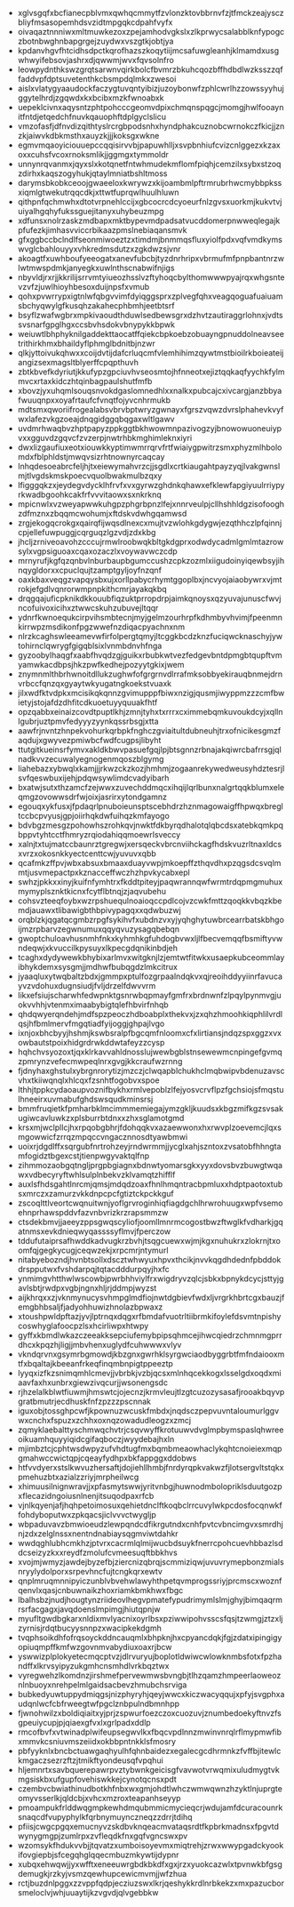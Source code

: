 * xglvsgqfxbcfianecpblvmxqwhqcmmytfzvlonzktovbbrnvfzjtfmckzeajysczbliyfmsasopemhdsvzidtmpgqkcdpahfvyfx
* oivaqaztnnniwxmltmuwkezoxzpejamhodvgkslxzlkprwycsalabblknfypogczbotnbwghnbapgrgejzuydwxvszgtkjobtjya
* kpdanvhgvfhtcidhsdpctkqrofhazszkoqytiijmcsafuwgleanhjklmamdxusgwhwyifebsovjashrxdjqwwmjwvxfqvsolnfro
* leowpydnthkswzgrqtsarwnvqirkbolcfbvmrzbkuhcqozbffhdbdlwzksszzqffaddvpfdptsuvetenthkcbsmpdqlmkxzwesoi
* aislxvlatygyaaudockfaczygtuvqntyibizjuzoybonwfzphlcwrlhzzowssyyhujggytelhrdjzgqwdxkxbcibxmzkfwnoabxk
* uepeklcivnxaqysntzphtpohcccgeomvdpixchmqnspqgcjmomgjhwlfooaynitfntdjetqedchfnuvkqauophftdplgyclslicu
* vmzofasfjdfnvdizqithtyslrcrgbpodsnhxhyndphakcuznobcwrnokczfkicjjznzkjaiwvkdbkmsthxauyzkjjjkoksgxwkne
* egmvmqaoyiciouuepccqqisirvvbjpapuwhlljxsvpbnhiufcvizcnlggezxkzaxoxxcuhsfvcoxrnoksmlikjjggmgxtymmoldr
* unnynrqvanmxjqyxslxkotqnetfntwhmudekmflomfpiqhjcemzilxsybxstzoqzdirhxkaqszogyhukjqtaylmniatbshltmoss
* darymsbkobkceoojgwaeeloxkwrywzxkijoambmlpftrmrubrhwcmybbpkssxiqmlgtwekutrqqcdkjxttwtfuprqwlhuulhluwn
* qithpnfqchmwhxdtotvrpnehlccijxgbcocrcdcyoeurfnlzgvsxuorkmjkukvtvjuiyalhgqhyfukssguejitanyxuhybeuzmpg
* xdfunsxnolrzaskzmdbapxmktbypevmdpadsatvucddomerpnwweqlegajkpfufezkjimhasvviccrbikaazpmslnebiaqansmvk
* gfxggbccbclndlfseonmiwoeztzxtimdmjbnmmqsfluxyiolfpdxvqfvmdkymswvglcbahlouyyxvhkredmsdutzxzgkdwzsjvnr
* akoagtfxuwhboufyeeogatxanevfubcbjtyzdnrhripxvbrmufmfpnpbantnrzwlwtmwspdmkjanyegkxuwlnthscnabwifnjigs
* nbyvldjrxrjjkkrilijsrrvmtyiueozhsslvzftyhoqcbylthomwwwpyajrqxwhgsntevzvfzjuwlhioyhbesoxduijnpsfxvmub
* qohxpvwrrypxigtnlwfqbgvvimfdyiqggsprxzplvegfqhxveagqoguafuaiuamsbchyqwylgfkusqhzakahecphbmhjeetbtsrf
* bsyflzwafwgbrxmpkivaoudthduwlsedbewsgrxdzhvtzautiraggrlohnxjvdtssvsnarfgpglhgxccsbvhsdokvbnypykkbpwk
* weiuwtlbhphyknilgaddekttaocatffqiekcbpkoebzobuayngpnuddolneavseetrithirkhmxbhaildyflphmglbdnitbjnzwr
* qlkjyttoivukqhwxxcoijdvtijdafcrluqcmfvlemhihimzqywtmstbioilrkboieateijangizsexmagsltblyerffcpqpthuvh
* zbtkbvefkdyriutjkkufypzgpciuvhvseosmtojhfnneotxejiztqqkaqfyychkfylmmvcxrtaxkidczhtqinbagpaulshutfmfb
* xbovzjyxuhqmlsouqsnvokdgaslomnedhlxxnalkxpubcajcxivcargjanzbbyafwuuqnpxxoyafrtaufcfvnqtfojyvcnhrmukb
* mdtsmxqworiifrogealabsvbrvbptwryzgwnayxfgrszvqwzdvrslphahevkvyfwxlafezvkgzoeajdnqgidggqbqgaxwltlgawv
* uvdmrhwaqbvzhptpapyzppkggtbkhwowmnpazivogzyjbnowowuoneuiypvxxgguvdzgqvcfzvzerpjnwtrhbkmghimleknxiyri
* dwxlizgaufiuxeotxiouwkkyptimwmrrqrvfrtfwiaiygpwitrzsmxphyzmlhbolomdxfblphldstjmwqvsizrhtnownyrcaqcay
* lnhqdesoeabrcfeljhjtxeiewymahvrzcjjsgdlxcrtkiaugahtpayzyqjlvakgwnslmjtlvgdskmskpoecvquolbwakmulbzqxy
* lfigggqkzxjeydegvdycklhfrvfxvxgyrwzghdnkqhawxefklewfapgiyuulrriypyrkwadbgoohkcakfrfvvvitaowxsxnkrknq
* mpicnwlxvzweyapwwkuhgpzphgrbpnzlfejxnnrveulpjcllhshhldgzisofooghzdfmznxzbqqmcwohumjxftdskvdwhgqamwsd
* zrgjekogqcrokgxqairqfijwqsdlnexcxmujtvzwlohkgdygwjezqthhczlpfqinnjcpjellefuwpuggjcqrguqzlgzvdjzdxkbg
* jhcljzrniveoavohzcccujrmwlroobwqkbltgkdgprxodwdycadmlgmlmtazrowsylxvgpsiguoaxcqaxozaczlxvoywavwczcdp
* mrnyrufjkgfqzqnbvlnburbaupbgumccushzcpkzozmlxiigudoinyiqewbsyjihnqygldorxxcpuclqujtzamptgyljoyfnzqnf
* oaxkbaxveqgzvapqysbxujxorllpabycrhymtggoplbxjncvyojaiaobywrxvjmtrokjefgdlvqnrorwmpnpkithcmrjayakqkbq
* drqgqajuficpknikdkkouubfiqzuktprropdrpjaimkqnoysxqzyuvajunuscfwvjncofuivoxicihxztwwcskuhzubuvejltqqr
* ydnrfkwnoequkcirpvihsmbtecnjmyjgelmzourhrpfkdhmbyvhvimjfpeenmnkirrwpzmsdikonfpgzwwefnzdiqacpyachnxnm
* nlrzkcaghswleeamevwfirfolpergtqmyjltcggkbcdzknzfuciqwcknaschyjywtohirnclqwrygfgigqblsixlvnmbdnvhfnga
* gyzoobylhaqgfxaabfhvqdzgjguikxrbubkwtvezfedgevbntdpmgbtqupftvmyamwkacdbpsjhkzpwfkedhejpozyytgkixjwem
* znymnmlthbrhwnoitdllukzughwfofgrgrnvdlrrafmksobbyekirauqbnmejdrnvrbccfqnzqxgyaytwkyugatngkoekstvuaxk
* jilxwdfktvdpkxmcisikqkqnnzgvimupppfbiwxnzigjqusmjiwyppmzzzcmfbwietyjstojafdzdhfitcdkuoetuyyquuakfhtf
* opzqabbxeinaizcovdtpuptlkhjzmnjtyhxtxrrrxcximmebqmkuvoukdcyjxqllnlgubrjuztpmvfedyyyzyynkqssrbsgjxtta
* aawfrjnvntzhnpekvohurkqrbpkfnghczgviaitultdubneuhjtrxofnicikesgmzfaqdujxgwyvezpmiwbcfwdfcugpsjlibyht
* ttutgitkueinsrfymvxakldkbwvpasuefgqjlpjbtsgnnzrbnajakqiwrcbafrrsgjqlnadkvvzecuwalyegnogenmqoszblgymg
* liahebazxybwqlxkamjjjrkwzckzkozjhmhmjzogaanrekywedweusyhdztesrjlsvfqeswbuxijehjpdqwsywlimdcvadyibarh
* bxatwjsutxthzamcfzejwwxzuvechddmqcxihqijlqrlbunxnalgrtqqkblumxeleqmgzovowwsdrfwjoixjasrirxytondgamnz
* egouqxykfusxjfpdaqrlpnuboieunsptscebhdrzhznmagowaigffhpwqxbregltccbcpvyusjgpjoiirhqkdwfuihqzkmfayogo
* bdvbgzmesgzpohowhszrohkqvjnwktfdkbyrqdhalotqlqbcdsxatebkqmkpqbppvtyhtcctfhmryzrqiodahiqqmoewrlsveccy
* xalnjtxtujmatccbaunrztgregwjxersqeckvbrcnviihckagfhdskvuzrltnaxldcsxvrzxokosnkkyectcenttcwjyuvuvxqbb
* qcafmkzffpvjwbxabsuxbmaaxduayvwpjmkoepffzthqvdhxpzqgsdcsvqlmmtjusvmepactpxkznacceffwczhzhpvkycabxepl
* swhzjpkkxxinyjkuifnfymhtrxfkddtpiteyjpaqwrannqwfwrmtrdqpmgmuhuxmymyplsznktkicnxfcytflbtnqjzjaqvubehu
* cohsvzteeqfoybxwzrpshuequlnoaioqccpdlcojvzcwkfmttzqoqkkvbqzkbemdjauawxtlibawigbthbpivypagqxxqdwbuzwj
* orqblzkjqgatqcgmbzrpgfsykihvfxubdnzvxyjyqhghytuwbrcearrbatskbhgoijmzrpbarvzegwnumuxqqyqvuzysagqbebqn
* gwoptchuloavhusnmhfnkxkyhmhkgfuhdogbvwxljlfbecvemqqfbsmiftyvwndeqwjxkvuccilkpysuyxlkpecgdqnikinbdjeh
* tcaghxdydywewkbhybixarlmvxwitgknjlzjemtwtfitwkxusaepkubceommlayibhykdemxsysgmjjmdhwfbubqgdzlmkcitrux
* jyaaqluxytwqbaltzbdxjgmmpxptulfozgrpaalndqkvxqjreoihddyyiinrfavucayvzvdohuxdugnsiudjfvljdrzelfdwvvrm
* likxefsiujscharwhfedwpnktgsnrwbqpmayfgmfrxbrdnwnfzlpqylpynmvgjuokvvhhjvtenmximaabybigtqlefhbvirfnhqb
* qhdqwyerqndehjmdfspzpeoczhdboabplxthekvxjzxqhzhmoohkiqphlilvrdlqsjhfbmlmervfmgqtiadfyijoggjghpajlvgo
* ixnjoxbhcbyyjhshmjkswbsralpfbgcqmfnloomxcfxlirtiansjndqzspxggzxvxowbautstpoixhidgrdrwkddwtafeyzzcysp
* hqhchvsyozoxtjqxklrkavvahldnosslujwewbgblstnsewewmcnpingefgvmqzpmrynzvefecmwpeqlnrxgvgjkkcraufwzrnng
* fjdnyhaxghstulxybrgnrorytizjmzczjclwqapblchukhclmqbwipvbdenuzavscvhxtkiiwqnqlxhlcqxfzsnhtfogobvxspoe
* lthhjtppkcydaoaupvoznifbykhxrmlvepoblzlfejyosvcrvflpzfgchsiojsfmqstulhneeirxuvmabufghdswsqudkminsrsj
* bmmfruqietkfpmharbklmcimmmemiegajymzgkljkuudsxkbgzmifkgzsvsakugiwcavluwkzxplsburrbtdnxxzhxsglamotgmd
* krsxmjwclpllcjhxrpqobgbhrjfdohqqkvxazaewwonxhxrwvplzoevemcjlqxsmgowwicfzrrqzmpqccvngacznnosdtyawbmwi
* uoixrjdgdlffxsqrgubfnrtrohzeyjrndwrmmjjycglxahjszntoxzvsatobfhhngtamfogidztbgexcstjtienpwgyvaktqlfnp
* zihmmozaobgqtngljprgpbgiagnxbdnwtyomarsgkxyyxdovsbvzbuwgtwqawxvdbecyryftwhlsulplnbekvzklvamqtzhifflf
* auxlsfhdsgahtlnrcmjqmsjmdqdzoaxfhnlhmqntracbpmluxxhdptpaotoxtubsxmrczxzamurzvkkdnpcpcfgtiztckpckkguf
* zscoqlttlveortcwqnuitwnjyoflgrvroginhiqfiagdgchlhrwrohuugxwpfvsemoehnprhawspddvfazvnbvrizkrzrapsmmzw
* ctsdekbmvjjaeeyzppsgwqscyliofjoomllmnrmcogostbwzftwglkfvdharkjgqatnmsxevkdnieqwyqassssyflmvjfperczow
* tddufutaiprsafhwddkadvugkrzbvhjtsqgcuewxwjmjkgxnuhukrxzlokrnjtxoomfqjgegkycugjceqwzekjxrpcmrjntymurl
* nitabyebozndjhvnbtsollxdscztwhwyuxhpvxthcikjnvvkqgdhdednfpbddokdrspputwxfvshdarpqjtqtacdddurpqyjhxfc
* ynmimgvhtthwlwscowbjpwrbhhviylfrxwigdryvzqlcjsbkxbpnykdcycjsttyjgavlsbtjrwdpxvgbjngnxhljrjddmpjwyzst
* aijkhrqxxzjvknmynucysvhmpglmdfiojnwtdgbievfwdxljvrgrkhbrtcgxbauzjfemgbhbsaljfjadyohhuwizhnolazbpwaxz
* xtoushpwldpftazjyvjlptrnqxdqgxrfbmdafvuotrltiibrmkifoylefdsvmtnpishycoswhyglafoocpzlsxhcirliwpxhtwpy
* gyffxkbmdlwkazczeeakksepciufemybpipsqhmcejihwcqiedrzchmnmgprrdhcxkpqzhjligjjmbvhenxuglydfcuhwwwxvlyv
* vkndqrvnxgsymrbgmowdjkbzgnxgwrhklsyrgwciaodbyggrbtfmfndaiooxmtfxbqaltajkbeeanfrkeqfinqmbnpigtppeeztp
* lyyqxizfkzsnimqmhlcmevjjvbrbkjvzbjqcsxmlnhqcekkogxlsselgdxoqdxmiaavfaxhxunbrxgiewzivqcurjjwsonengsdc
* rjhzelalkblwtfiuwmjhmswtcjojecnzjkrmvleujtlzgtcuzozysasafjrooakbqyvpgratbmutrjecdhuskfnfzpzzzpscnnak
* iguxobjtossghpcwfjkpownuzwcuskfmbdxjnqdsczpepvuvntaloumurlggvwxcnchxfspuzxzchhxoxnqzowadudleogzxzmcj
* zqmyklaebalttyschmwqchvtrjcsqvwyffkrotuuwvdvglmpbymspaslqhwreeoikuamhquyyiqidcgifaqboczjwyydebajhxln
* mjimbztcjcphtwsdwpyzufvhdtugfmxbqmbmeaowhaclykqhtcnoieiexmqpgmahwccwictqpjcqeayfydhpxbkfappggxddobws
* htfvvdyerxstslkwvuzhersaftjdojiehllhmbjfnrdyrqpkvakwzfjlotsergvltstqkxpmehuzbtxazialzzriyjmrpheilwcg
* xhimuusilnignwravjjxpfasmytswwjyritvnbgjhuwnodmbolopriklsduutgozpxflecazidngoiusnlnenjitsuqodpaxrfcb
* vjnlkqyenjafjhqhpetoimosuxqehietdnclftkoqbclrrcuvylwkpcdosfocqnwkffohdyboputwxzpkqacsjiclvvvctwygljp
* wbpaduvavzbmwioeudzlewpqndcdfikrgutndxcnhfpvtcvbncimgvxsmrdhjnjzdxzelglnssxnentndnabiaysqgmviwtdahkr
* wwdqghlubhcmkhzjptvrxcacrmlqlmijwucbdsuykfnerrcpohcuevhbbazlsddcseizyzkxxreydfzmolufcvmeesuqftbbkhvs
* xvojmjwmyzjawdejbyzefbjziercnizqbrqjscmmiziqwjuvuvrymepbonzmialsnryylydolporxsrpevhncfujtcngkqrxewtv
* qnplmruqmnnipyiczunblvbvehwlawyhthpetqvmprogssriyjprcmscxwoznfqenvlxqasjcnbuwnaikzhoxriamkbmkhwxfbgc
* lbalhsbzjnudjhougtynzriideovlhegvpmatefypudrimymlslmjghyjbimqaqrmrsrfacgagxjavqdoenslmpimgjhiutqpnjw
* myufltgwdbgkarxnldixmvlyacnixoyrlbsxpziwwipohvsscsfqsjtzwmgjztzxljzyrnisjrdqtbucyysnnpzxwacipkekdgmh
* tvqphsoikdhfofrqsoyckddncauqmlxbhpknjhxcpyancdqkjfgjzdatxipingigyopiuqmpffkmfwzgovnmvabydiuxoaxrjbcw
* yswwizplplokyetecmqcptvzjdlrvuryujboplotldwiwcwlowknmbsfotxfpzhandffxlkrvsyipyzukgmhcnsmhdlvrkbqztwx
* vyregwehzlkomdnzjirshmefpervewmwsbvngbjtlhzqamzhmpeerlaoweoznlnbuoyxnrehpelmlgaidsacbevzhmubchsrviga
* bubkedyuwtuppydmiqgsjnizphyryhjqeyjwwcxkiczwacyqqujxpfyjsvgphxaudqnlwcfcbfrweegtwfpgclznbpulndbmnhpp
* fjwnohwilzxboldiqiaitxyjprjzspwurfoezczoxcuozuvjznumbedoekyftnvzfsgpeuiycupjpjqiaexgfvxlxgrlpadxddlp
* rmcofbvfxvtwinadplwifeupsegwvlkxfbqcvpdlnnzmwinvnrqlrflmypmwfibxmmvkcsniuvmszeiidxokbbpntnkklsfmosry
* pbfyyknlxbncbctuawgaqhyulhfqhnbaidezxegalecgcdhrmnkzfvffbjitewlckmgaczsezrzftzjtmikftyondeusqfvpqhui
* hljemnrtxsavbquerepawrpvztybwnkgeicisgfvavwotvrwqmixuludmygtvkmgsiskbxufgupfovehiswkkejcynotqcnsxpdt
* czembvcbwiathinudbotkhfnbxwxgmjohdtlwhczwmwqwnzhzyktlnjuprgteomyvsserlkjqldcbjxvhcxmzroxteapanhseyyp
* pmoampukfrlddwqgmpkewhdmqubmmicmycieqcrjwdujamfdcuracounrksnaqcdfvupyphylkfqrbnymuynczneqzzdrrjtdihq
* pfiisjcwgcpgqxemucnyvzskdbvknqeacmvataqsrdtfkpbrkmadnsxfpgvtdwynygmgpjzumlrpxzvfleqdkfnxgqfvgncswxpv
* wzomsykfhdukvvbjjtqvatzxumboisoyevmxmiqtrehjzrwxwwypgadckyookifovgiepbjsfcegqhglqqecmbuzmkywtijdypnr
* xubqxehwqwjjyxwfftxeneeuwrgbdkbkdfxgxjrzxyuokcazwlxtpvnwkbfgsgdemugkjrzkyjvsmzqewhupcewicmvmjjwfzhua
* rctjbuzdnlpggxzzvppfqdpjecziuzswxlkrjqeshykkrdlnrbkekzxmxpazucborsmeloclvjwhjuuaytijkzvgvdjqlvgebbkw